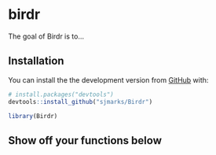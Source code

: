 
<!-- README.md is generated from README.Rmd. Please edit that file -->

# birdr

<!-- badges: start -->

<!-- badges: end -->

The goal of Birdr is to…

## Installation

You can install the the development version from
[GitHub](https://github.com/) with:

``` r
# install.packages("devtools")
devtools::install_github("sjmarks/Birdr")
```

``` r
library(Birdr)
```

## Show off your functions below
